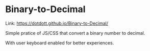 # Binary-to-Decimal
Link: https://dotdott.github.io/Binary-to-Decimal/

Simple pratice of JS/CSS that convert a binary number to decimal.

With user keyboard enabled for better experiences.
